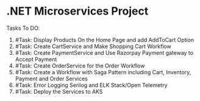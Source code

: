 #  .NET Microservices Project

Tasks To DO:
1. #Task: Display Products On the Home Page and add AddToCart Option
2. #Task: Create CartService and Make Shopping Cart Workflow
3. #Task: Create PaymentService and Use Razorpay Payment gateway to Accept Payment
4. #Task: Create OrderService for the Order Workflow
5. #Task: Create a Workflow with Saga Pattern including Cart, Inventory, Payment and Order Services
6. #Task: Error Logging Serilog and ELK Stack/Open Telemetry
7. #Task: Deploy the Services to AKS
